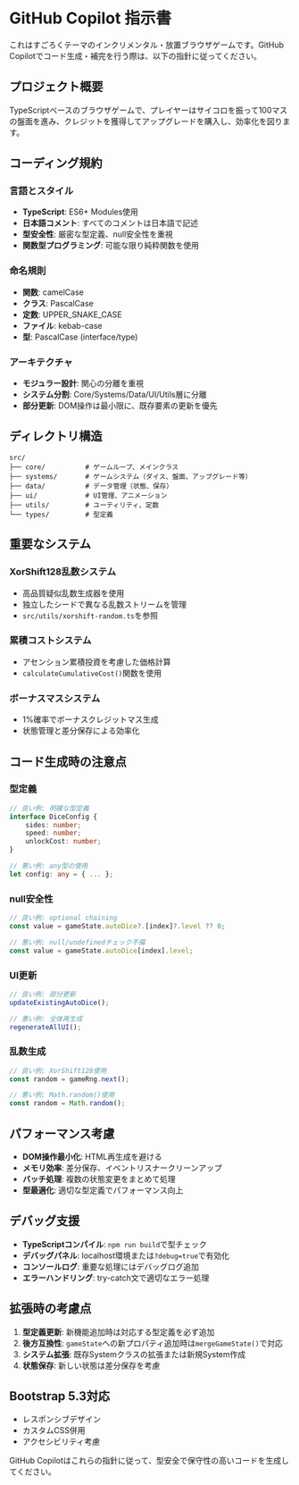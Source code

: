 # GitHub Copilot 指示書

これはすごろくテーマのインクリメンタル・放置ブラウザゲームです。GitHub Copilotでコード生成・補完を行う際は、以下の指針に従ってください。

## プロジェクト概要

TypeScriptベースのブラウザゲームで、プレイヤーはサイコロを振って100マスの盤面を進み、クレジットを獲得してアップグレードを購入し、効率化を図ります。

## コーディング規約

### 言語とスタイル

- **TypeScript**: ES6+ Modules使用
- **日本語コメント**: すべてのコメントは日本語で記述
- **型安全性**: 厳密な型定義、null安全性を重視
- **関数型プログラミング**: 可能な限り純粋関数を使用

### 命名規則

- **関数**: camelCase
- **クラス**: PascalCase
- **定数**: UPPER_SNAKE_CASE
- **ファイル**: kebab-case
- **型**: PascalCase (interface/type)

### アーキテクチャ

- **モジュラー設計**: 関心の分離を重視
- **システム分割**: Core/Systems/Data/UI/Utils層に分離
- **部分更新**: DOM操作は最小限に、既存要素の更新を優先

## ディレクトリ構造

```
src/
├── core/          # ゲームループ、メインクラス
├── systems/       # ゲームシステム（ダイス、盤面、アップグレード等）
├── data/          # データ管理（状態、保存）
├── ui/            # UI管理、アニメーション
├── utils/         # ユーティリティ、定数
└── types/         # 型定義
```

## 重要なシステム

### XorShift128乱数システム

- 高品質疑似乱数生成器を使用
- 独立したシードで異なる乱数ストリームを管理
- `src/utils/xorshift-random.ts`を参照

### 累積コストシステム

- アセンション累積投資を考慮した価格計算
- `calculateCumulativeCost()`関数を使用

### ボーナスマスシステム

- 1%確率でボーナスクレジットマス生成
- 状態管理と差分保存による効率化

## コード生成時の注意点

### 型定義

```typescript
// 良い例: 明確な型定義
interface DiceConfig {
    sides: number;
    speed: number;
    unlockCost: number;
}

// 悪い例: any型の使用
let config: any = { ... };
```

### null安全性

```typescript
// 良い例: optional chaining
const value = gameState.autoDice?.[index]?.level ?? 0;

// 悪い例: null/undefinedチェック不備
const value = gameState.autoDice[index].level;
```

### UI更新

```typescript
// 良い例: 部分更新
updateExistingAutoDice();

// 悪い例: 全体再生成
regenerateAllUI();
```

### 乱数生成

```typescript
// 良い例: XorShift128使用
const random = gameRng.next();

// 悪い例: Math.random()使用
const random = Math.random();
```

## パフォーマンス考慮

- **DOM操作最小化**: HTML再生成を避ける
- **メモリ効率**: 差分保存、イベントリスナークリーンアップ
- **バッチ処理**: 複数の状態変更をまとめて処理
- **型最適化**: 適切な型定義でパフォーマンス向上

## デバッグ支援

- **TypeScriptコンパイル**: `npm run build`で型チェック
- **デバッグパネル**: localhost環境または`?debug=true`で有効化
- **コンソールログ**: 重要な処理にはデバッグログ追加
- **エラーハンドリング**: try-catch文で適切なエラー処理

## 拡張時の考慮点

1. **型定義更新**: 新機能追加時は対応する型定義を必ず追加
2. **後方互換性**: `gameState`への新プロパティ追加時は`mergeGameState()`で対応
3. **システム拡張**: 既存Systemクラスの拡張または新規System作成
4. **状態保存**: 新しい状態は差分保存を考慮

## Bootstrap 5.3対応

- レスポンシブデザイン
- カスタムCSS併用
- アクセシビリティ考慮

GitHub Copilotはこれらの指針に従って、型安全で保守性の高いコードを生成してください。
